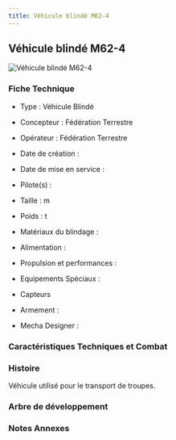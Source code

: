 ```yaml
---
title: Véhicule blindé M62-4
---
```


Véhicule blindé M62-4
---------------------


![Véhicule blindé M62-4](/images/stories/saga/origin/mechas/m62-4-blinde.png)


### Fiche Technique



- Type : Véhicule Blindé
  
- Concepteur : Fédération Terrestre
  
- Opérateur : Fédération Terrestre
  
- Date de création : 
  
- Date de mise en service : 
  
- Pilote(s) : 
  
- Taille : m
  
- Poids : t
  
- Matériaux du blindage : 
  
- Alimentation : 
  
- Propulsion et performances : 
  
- Equipements Spéciaux :


* Capteurs


- Armement :




- Mecha Designer : 


### Caractéristiques Techniques et Combat


### Histoire


Véhicule utilisé pour le transport de troupes.
### Arbre de développement


### Notes Annexes


